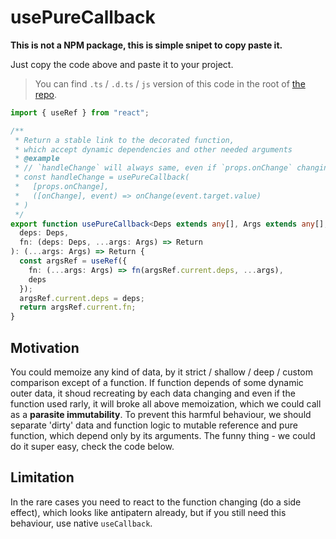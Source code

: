 # usePureCallback

**This is not a NPM package, this is simple snipet to copy paste it.**

Just copy the code above and paste it to your project.

> You can find `.ts` / `.d.ts` / `js` version of this code in the root of [the repo](https://github.com/artalar/usePureCallback).

```ts
import { useRef } from "react";

/**
 * Return a stable link to the decorated function,
 * which accept dynamic dependencies and other needed arguments
 * @example
 * // `handleChange` will always same, even if `props.onChange` changing.
 * const handleChange = usePureCallback(
 *   [props.onChange],
 *   ([onChange], event) => onChange(event.target.value)
 * )
 */
export function usePureCallback<Deps extends any[], Args extends any[], Return>(
  deps: Deps,
  fn: (deps: Deps, ...args: Args) => Return
): (...args: Args) => Return {
  const argsRef = useRef({
    fn: (...args: Args) => fn(argsRef.current.deps, ...args),
    deps
  });
  argsRef.current.deps = deps;
  return argsRef.current.fn;
}
```

## Motivation

You could memoize any kind of data, by it strict / shallow / deep / custom comparison except of a function. If function depends of some dynamic outer data, it shoud recreating by each data changing and even if the function used rarly, it will broke all above memoization, which we could call as a **parasite immutability**.
To prevent this harmful behaviour, we should separate 'dirty' data and function logic to mutable reference and pure function, which depend only by its arguments. The funny thing - we could do it super easy, check the code below.

## Limitation

In the rare cases you need to react to the function changing (do a side effect), which looks like antipatern already, but if you still need this behaviour, use native `useCallback`.
